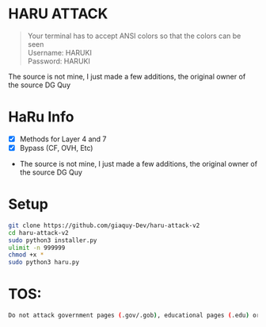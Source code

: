 # HARU ATTACK
> Your terminal has to accept ANSI colors so that the colors can be seen<br>
> Username: HARUKI<br>
> Password: HARUKI<br>

The source is not mine, I just made a few additions, the original owner of the source DG Quy

# HaRu Info
- [x] Methods for Layer 4 and 7
- [x] Bypass (CF, OVH, Etc)  
- The source is not mine, I just made a few additions, the original owner of the source DG Quy

# Setup
```sh
git clone https://github.com/giaquy-Dev/haru-attack-v2
cd haru-attack-v2
sudo python3 installer.py
ulimit -n 999999
chmod +x *
sudo python3 haru.py
```

# TOS:
```sh
Do not attack government pages (.gov/.gob), educational pages (.edu) or the United States Department of Defense (.mil)
```

